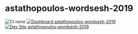 # astathopoulos-wordsesh-2019

![CI none](https://img.shields.io/badge/ci-none-orange.svg)
[![Dashboard astathopoulos-wordsesh-2019](https://img.shields.io/badge/dashboard-astathopoulos_wordsesh_2019-yellow.svg)](https://dashboard.pantheon.io/sites/bbf34285-5476-4a4d-95a3-3e3affb48a47#dev/code)
[![Dev Site astathopoulos-wordsesh-2019](https://img.shields.io/badge/site-astathopoulos_wordsesh_2019-blue.svg)](http://dev-astathopoulos-wordsesh-2019.pantheonsite.io/)